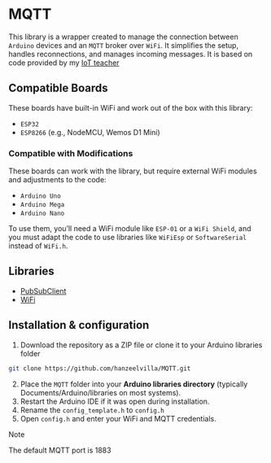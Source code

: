 # MQTT

This library is a wrapper created to manage the connection between `Arduino` devices and an `MQTT` broker over `WiFi`. It simplifies the setup, handles reconnections, and manages incoming messages.
It is based on code provided by my [IoT teacher](https://wokwi.com/projects/355014844404092929)

## Compatible Boards
These boards have built-in WiFi and work out of the box with this library:
- `ESP32`
- `ESP8266` (e.g., NodeMCU, Wemos D1 Mini)

### Compatible with Modifications
These boards can work with the library, but require external WiFi modules and adjustments to the code:
- `Arduino Uno`
- `Arduino Mega`
- `Arduino Nano`

To use them, you’ll need a WiFi module like `ESP-01` or a `WiFi Shield`, and you must adapt the code to use libraries like `WiFiEsp` or `SoftwareSerial` instead of `WiFi.h`.

## Libraries
- [PubSubClient](https://docs.arduino.cc/libraries/pubsubclient/)
- [WiFi](https://docs.arduino.cc/libraries/wifi/)

## Installation & configuration
1. Download the repository as a ZIP file or clone it to your Arduino libraries folder
```bash
git clone https://github.com/hanzeelvilla/MQTT.git
```
2. Place the `MQTT` folder into your **Arduino libraries directory** (typically Documents/Arduino/libraries on most systems).
3. Restart the Arduino IDE if it was open during installation.
4. Rename the `config_template.h` to `config.h`
5. Open `config.h` and enter your WiFi and MQTT credentials.
> [!NOTE]
> The default MQTT port is 1883